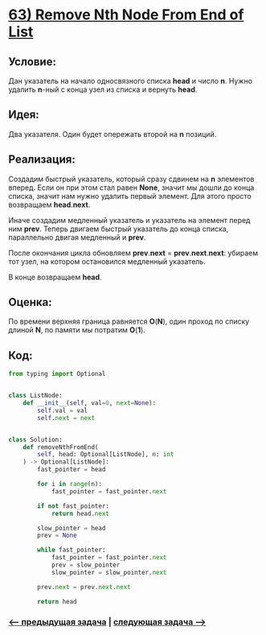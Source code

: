 # [**63) Remove Nth Node From End of List**](https://leetcode.com/problems/remove-nth-node-from-end-of-list/description/)

## **Условие:**

Дан указатель на начало односвязного списка **head** и число **n**. Нужно удалить **n**-ный с конца узел из списка и вернуть **head**.

## **Идея:**

Два указателя. Один будет опережать второй на **n** позиций.

## **Реализация:**

Создадим быстрый указатель, который сразу сдвинем на **n** элементов вперед. Если он при этом стал равен **None**, значит мы дошли до конца списка, значит нам нужно удалить первый элемент. Для этого просто возвращаем **head**.**next**.

Иначе создадим медленный указатель и указатель на элемент перед ним **prev**. Теперь двигаем быстрый указатель до конца списка, параллельно двигая медленный и **prev**.

После окончания цикла обновляем **prev**.**next** = **prev**.**next**.**next**: убираем тот узел, на котором остановился медленный указатель.

В конце возвращаем **head**.



## **Оценка:**

По времени верхняя граница равняется **O**(**N**), один проход по списку длиной **N**, по памяти мы потратим **O**(**1**).

## Код:
```python
from typing import Optional


class ListNode:
    def __init__(self, val=0, next=None):
        self.val = val
        self.next = next


class Solution:
    def removeNthFromEnd(
        self, head: Optional[ListNode], n: int
    ) -> Optional[ListNode]:
        fast_pointer = head

        for i in range(n):
            fast_pointer = fast_pointer.next

        if not fast_pointer:
            return head.next

        slow_pointer = head
        prev = None

        while fast_pointer:
            fast_pointer = fast_pointer.next
            prev = slow_pointer
            slow_pointer = slow_pointer.next

        prev.next = prev.next.next

        return head

```

### [<-- предыдущая задача](https://github.com/TAskMAster339/PythonAlgorithms/tree/main/62.Reverse%20Nodes%20in%20k-Group) | [следующая задача -->](https://github.com/TAskMAster339/PythonAlgorithms/tree/main/64.Remove%20Duplicates%20from%20Sorted%20List%20II)
